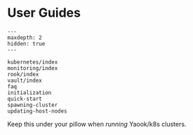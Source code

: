 # User Guides

```{toctree}
---
maxdepth: 2
hidden: true
---

kubernetes/index
monitoring/index
rook/index
vault/index
faq
initialization
quick-start
spawning-cluster
updating-host-nodes
```

Keep this under your pillow when *running* Yaook/k8s clusters.
